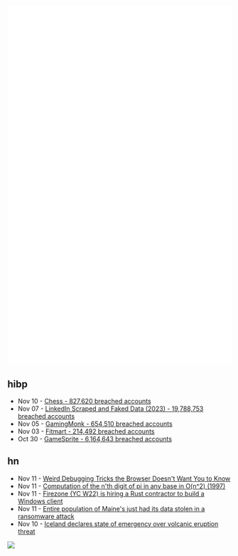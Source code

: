 ![Metrics](https://raw.githubusercontent.com/phixion/phixion/master/metrics.svg)

## hibp

<!--
for https://github.com/phixion/phixion/blob/main/.github/workflows/feeds.yml
-->
<!--START_SECTION:haveibeenpwnd-->
- Nov 10 - [Chess - 827,620 breached accounts](https://haveibeenpwned.com/PwnedWebsites#Chess)
- Nov 07 - [LinkedIn Scraped and Faked Data (2023) - 19,788,753 breached accounts](https://haveibeenpwned.com/PwnedWebsites#LinkedInScrape2023)
- Nov 05 - [GamingMonk - 654,510 breached accounts](https://haveibeenpwned.com/PwnedWebsites#GamingMonk)
- Nov 03 - [Fitmart - 214,492 breached accounts](https://haveibeenpwned.com/PwnedWebsites#Fitmart)
- Oct 30 - [GameSprite - 6,164,643 breached accounts](https://haveibeenpwned.com/PwnedWebsites#GameSprite)
<!--END_SECTION:haveibeenpwnd-->

## hn

<!--
for https://github.com/phixion/phixion/blob/main/.github/workflows/feeds.yml
-->
<!--START_SECTION:hn-->
- Nov 11 - [Weird Debugging Tricks the Browser Doesn't Want You to Know](https://alan.norbauer.com/articles/browser-debugging-tricks)
- Nov 11 - [Computation of the n'th digit of pi in any base in O(n^2) (1997)](https://bellard.org/pi/pi_n2/pi_n2.html)
- Nov 11 - [Firezone (YC W22) is hiring a Rust contractor to build a Windows client](https://www.ycombinator.com/companies/firezone/jobs/8mVSALy-rust-engineer-contract)
- Nov 11 - [Entire population of Maine's just had its data stolen in a ransomware attack](https://mashable.com/article/maine-moveit-ransomware-attack)
- Nov 10 - [Iceland declares state of emergency over volcanic eruption threat](https://www.theguardian.com/world/2023/nov/10/iceland-declares-state-of-emergency-over-volcanic-eruption-threat)
<!--END_SECTION:hn-->

<!--
for https://yhype.me
-->
![](https://hit.yhype.me/github/profile?user_id=13013670)
